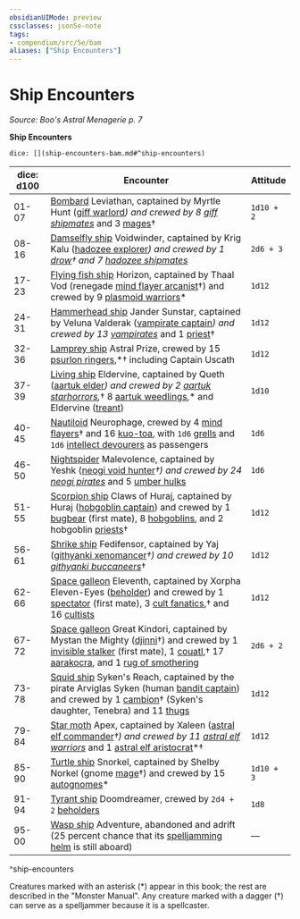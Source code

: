 ```yaml
---
obsidianUIMode: preview
cssclasses: json5e-note
tags:
- compendium/src/5e/bam
aliases: ["Ship Encounters"]
---
```

# Ship Encounters
*Source: Boo's Astral Menagerie p. 7* 

**Ship Encounters**

`dice: [](ship-encounters-bam.md#^ship-encounters)`

| dice: d100 | Encounter | Attitude |
|------------|-----------|----------|
| 01-07 | [Bombard](/Systems/5e/vehicles/bombard-aag.md) Leviathan, captained by Myrtle Hunt ([giff warlord](/Systems/5e/bestiary/humanoid/giff-warlord-bam.md)*) and crewed by 8 [giff shipmates](/Systems/5e/bestiary/humanoid/giff-shipmate-bam.md)* and 3 [mages](/Systems/5e/bestiary/humanoid/mage.md)† | `1d10 + 2` |
| 08-16 | [Damselfly ship](/Systems/5e/vehicles/damselfly-ship-aag.md) Voidwinder, captained by Krig Kalu ([hadozee explorer](/Systems/5e/bestiary/humanoid/hadozee-explorer-bam.md)*) and crewed by 1 [drow](/Systems/5e/bestiary/humanoid/drow.md)† and 7 [hadozee shipmates](/Systems/5e/bestiary/humanoid/hadozee-shipmate-bam.md)* | `2d6 + 3` |
| 17-23 | [Flying fish ship](/Systems/5e/vehicles/flying-fish-ship-aag.md) Horizon, captained by Thaal Vod (renegade [mind flayer arcanist](/Systems/5e/bestiary/aberration/mind-flayer-arcanist.md)†) and crewed by 9 [plasmoid warriors](/Systems/5e/bestiary/ooze/plasmoid-warrior-bam.md)* | `1d12` |
| 24-31 | [Hammerhead ship](/Systems/5e/vehicles/hammerhead-ship-aag.md) Jander Sunstar, captained by Veluna Valderak ([vampirate captain](/Systems/5e/bestiary/undead/vampirate-captain-bam.md)*) and crewed by 13 [vampirates](/Systems/5e/bestiary/undead/vampirate-bam.md)* and 1 [priest](/Systems/5e/bestiary/humanoid/priest.md)† | `1d12` |
| 32-36 | [Lamprey ship](/Systems/5e/vehicles/lamprey-ship-aag.md) Astral Prize, crewed by 15 [psurlon ringers](/Systems/5e/bestiary/aberration/psurlon-ringer-bam.md),*† including Captain Uscath | `1d12` |
| 37-39 | [Living ship](/Systems/5e/vehicles/living-ship-aag.md) Eldervine, captained by Queth ([aartuk elder](/Systems/5e/bestiary/plant/aartuk-elder-bam.md)*) and crewed by 2 [aartuk starhorrors](/Systems/5e/bestiary/plant/aartuk-starhorror-bam.md),*† 8 [aartuk weedlings](/Systems/5e/bestiary/plant/aartuk-weedling-bam.md),* and Eldervine ([treant](/Systems/5e/bestiary/plant/treant.md)) | `1d10` |
| 40-45 | [Nautiloid](/Systems/5e/vehicles/nautiloid-aag.md) Neurophage, crewed by 4 [mind flayers](/Systems/5e/bestiary/aberration/mind-flayer.md)† and 16 [kuo-toa](/Systems/5e/bestiary/humanoid/kuo-toa.md), with `1d6` [grells](/Systems/5e/bestiary/aberration/grell.md) and `1d6` [intellect devourers](/Systems/5e/bestiary/aberration/intellect-devourer.md) as passengers | `1d6` |
| 46-50 | [Nightspider](/Systems/5e/vehicles/nightspider-aag.md) Malevolence, captained by Yeshk ([neogi void hunter](/Systems/5e/bestiary/aberration/neogi-void-hunter-bam.md)*†) and crewed by 24 [neogi pirates](/Systems/5e/bestiary/aberration/neogi-pirate-bam.md)* and 5 [umber hulks](/Systems/5e/bestiary/monstrosity/umber-hulk.md) | `1d6` |
| 51-55 | [Scorpion ship](/Systems/5e/vehicles/scorpion-ship-aag.md) Claws of Huraj, captained by Huraj ([hobgoblin captain](/Systems/5e/bestiary/humanoid/hobgoblin-captain.md)) and crewed by 1 [bugbear](/Systems/5e/bestiary/humanoid/bugbear.md) (first mate), 8 [hobgoblins](/Systems/5e/bestiary/humanoid/hobgoblin.md), and 2 hobgoblin [priests](/Systems/5e/bestiary/humanoid/priest.md)† | `1d12` |
| 56-61 | [Shrike ship](/Systems/5e/vehicles/shrike-ship-aag.md) Fedifensor, captained by Yaj ([githyanki xenomancer](/Systems/5e/bestiary/humanoid/githyanki-xenomancer-bam.md)*†) and crewed by 10 [githyanki buccaneers](/Systems/5e/bestiary/humanoid/githyanki-buccaneer-bam.md)*† | `1d12` |
| 62-66 | [Space galleon](/Systems/5e/vehicles/space-galleon-aag.md) Eleventh, captained by Xorpha Eleven-Eyes ([beholder](/Systems/5e/bestiary/aberration/beholder.md)) and crewed by 1 [spectator](/Systems/5e/bestiary/aberration/spectator.md) (first mate), 3 [cult fanatics](/Systems/5e/bestiary/humanoid/cult-fanatic.md),† and 16 [cultists](/Systems/5e/bestiary/humanoid/cultist.md) | `1d12` |
| 67-72 | [Space galleon](/Systems/5e/vehicles/space-galleon-aag.md) Great Kindori, captained by Mystan the Mighty ([djinni](/Systems/5e/bestiary/elemental/djinni.md)†) and crewed by 1 [invisible stalker](/Systems/5e/bestiary/elemental/invisible-stalker.md) (first mate), 1 [couatl](/Systems/5e/bestiary/celestial/couatl.md),† 17 [aarakocra](/Systems/5e/bestiary/humanoid/aarakocra.md), and 1 [rug of smothering](/Systems/5e/bestiary/construct/rug-of-smothering.md) | `2d6 + 2` |
| 73-78 | [Squid ship](/Systems/5e/vehicles/squid-ship-aag.md) Syken's Reach, captained by the pirate Arviglas Syken (human [bandit captain](/Systems/5e/bestiary/humanoid/bandit-captain.md)) and crewed by 1 [cambion](/Systems/5e/bestiary/fiend/cambion.md)† (Syken's daughter, Tenebra) and 11 [thugs](/Systems/5e/bestiary/humanoid/thug.md) | `1d12` |
| 79-84 | [Star moth](/Systems/5e/vehicles/star-moth-aag.md) Apex, captained by Xaleen ([astral elf commander](/Systems/5e/bestiary/humanoid/astral-elf-commander-bam.md)*†) and crewed by 11 [astral elf warriors](/Systems/5e/bestiary/humanoid/astral-elf-warrior-bam.md)* and 1 [astral elf aristocrat](/Systems/5e/bestiary/humanoid/astral-elf-aristocrat-bam.md)*† | `1d12` |
| 85-90 | [Turtle ship](/Systems/5e/vehicles/turtle-ship-aag.md) Snorkel, captained by Shelby Norkel (gnome [mage](/Systems/5e/bestiary/humanoid/mage.md)†) and crewed by 15 [autognomes](/Systems/5e/bestiary/construct/autognome-bam.md)* | `1d10 + 3` |
| 91-94 | [Tyrant ship](/Systems/5e/vehicles/tyrant-ship-aag.md) Doomdreamer, crewed by `2d4 + 2` [beholders](/Systems/5e/bestiary/aberration/beholder.md) | `1d8` |
| 95-00 | [Wasp ship](/Systems/5e/vehicles/wasp-ship-aag.md) Adventure, abandoned and adrift (25 percent chance that its [spelljamming helm](/Systems/5e/items/spelljamming-helm-aag.md) is still aboard) | — |
^ship-encounters

Creatures marked with an asterisk (*) appear in this book; the rest are described in the "Monster Manual". Any creature marked with a dagger (†) can serve as a spelljammer because it is a spellcaster.